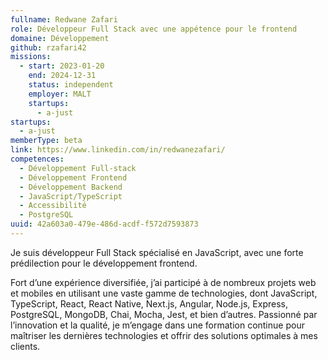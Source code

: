 ```yaml
---
fullname: Redwane Zafari
role: Développeur Full Stack avec une appétence pour le frontend
domaine: Développement
github: rzafari42
missions:
  - start: 2023-01-20
    end: 2024-12-31
    status: independent
    employer: MALT
    startups:
      - a-just
startups:
  - a-just
memberType: beta
link: https://www.linkedin.com/in/redwanezafari/
competences:
  - Développement Full-stack
  - Développement Frontend
  - Développement Backend
  - JavaScript/TypeScript
  - Accessibilité
  - PostgreSQL
uuid: 42a603a0-479e-486d-acdf-f572d7593873
---
```

Je suis développeur Full Stack spécialisé en JavaScript, avec une forte prédilection pour le développement frontend.

Fort d’une expérience diversifiée, j’ai participé à de nombreux projets web et mobiles en utilisant une vaste gamme de technologies, dont JavaScript, TypeScript, React, React Native, Next.js, Angular, Node.js, Express, PostgreSQL, MongoDB, Chai, Mocha, Jest, et bien d’autres. Passionné par l’innovation et la qualité, je m’engage dans une formation continue pour maîtriser les dernières technologies et offrir des solutions optimales à mes clients.
